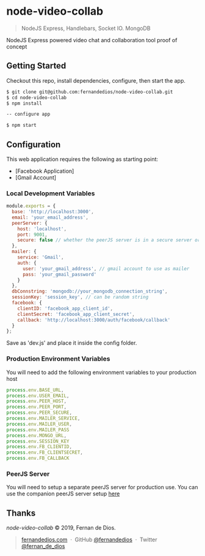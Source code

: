 node-video-collab
=========

> NodeJS Express, Handlebars, Socket IO. MongoDB

NodeJS Express powered video chat and collaboration tool proof of concept

Getting Started
------------

Checkout this repo, install dependencies, configure, then start the app.

```bash
$ git clone git@github.com:fernandedios/node-video-collab.git
$ cd node-video-collab
$ npm install

-- configure app

$ npm start
```

Configuration
------------

This web application requires the following as starting point:
- [Facebook Application]
- [Gmail Account]

### Local Development Variables
```js
module.exports = {
  base: 'http://localhost:3000',
  email: 'your_email_address',
  peerServer: {
    host: 'localhost',
    port: 9001,
    secure: false // whether the peerJS server is in a secure server or not
  },
  mailer: {
    service: 'Gmail',
    auth: {
      user: 'your_gmail_address', // gmail account to use as mailer
      pass: 'your_gmail_password'
    }
  },
  dbConnstring: 'mongodb://your_mongodb_connection_string',
  sessionKey: 'session_key', // can be random string
  facebook: {
    clientID: 'facebook_app_client_id',
    clientSecret: 'facebook_app_client_secret',
    callback: 'http://localhost:3000/auth/facebook/callback'
  }
};
```

Save as 'dev.js' and place it inside the config folder.

### Production Environment Variables
You will need to add the following environment variables to your production host

```js
process.env.BASE_URL,
process.env.USER_EMAIL,
process.env.PEER_HOST,
process.env.PEER_PORT,
process.env.PEER_SECURE,
process.env.MAILER_SERVICE,
process.env.MAILER_USER,
process.env.MAILER_PASS
process.env.MONGO_URL,
process.env.SESSION_KEY
process.env.FB_CLIENTID,
process.env.FB_CLIENTSECRET,
process.env.FB_CALLBACK
```

### PeerJS Server
You will need to setup a separate peerJS server for production use.
You can use the companion peerJS server setup [here](https://github.com/fernandedios/node-video-collab-peer)


Thanks
------

*node-video-collab* © 2019, Fernan de Dios.<br>

> [fernandedios.com](http://fernandedios.com) &nbsp;&middot;&nbsp;
> GitHub [@fernandedios](https://github.com/fernandedios) &nbsp;&middot;&nbsp;
> Twitter [@fernan_de_dios](https://twitter.com/fernan_de_dios)
